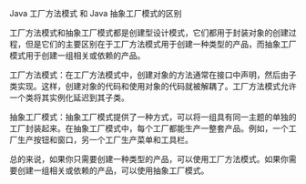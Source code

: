 Java 工厂方法模式 和 Java 抽象工厂模式的区别


工厂方法模式和抽象工厂模式都是创建型设计模式，它们都用于封装对象的创建过程，但是它们的主要区别在于工厂方法模式用于创建一种类型的产品，而抽象工厂模式用于创建一组相关或依赖的产品。

工厂方法模式：在工厂方法模式中，创建对象的方法通常在接口中声明，然后由子类实现。这样，创建对象的代码和使用对象的代码就被解耦了。工厂方法模式允许一个类将其实例化延迟到其子类。

抽象工厂模式：抽象工厂模式提供了一种方式，可以将一组具有同一主题的单独的工厂封装起来。在抽象工厂模式中，每个工厂都能生产一整套产品。例如，一个工厂生产按钮和窗口，另一个工厂生产菜单和工具栏。

总的来说，如果你只需要创建一种类型的产品，可以使用工厂方法模式。如果你需要创建一组相关或依赖的产品，可以使用抽象工厂模式。